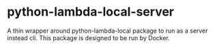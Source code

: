 # python-lambda-local-server
A thin wrapper around python-lambda-local package to run as a server instead cli. This package is designed to be run by Docker.
